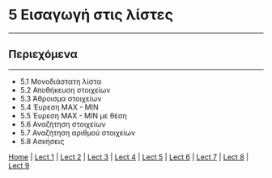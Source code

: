 # 5 Εισαγωγή στις λίστες

---

## Περιεχόμενα

---

- 5.1 Μονοδιάστατη λίστα
- 5.2 Αποθήκευση στοιχείων
- 5.3 Άθροισμα στοιχείων
- 5.4 Έυρεση MAX - MIN
- 5.5 Έυρεση MAX - MIN με θέση
- 5.6 Αναζήτηση στοιχείων
- 5.7 Αναζήτηση αριθμού στοιχείων
- 5.8 Ασκήσεις

[Home](../README.md) | [Lect 1](lecture_01.md) | [Lect 2](lecture_02.md) | [Lect 3](lecture_03.md) | [Lect 4](lecture_04.md) | [Lect 5](lecture_05.md) | [Lect 6](lecture_06.md) | [Lect 7](lecture_07.md) | [Lect 8](lecture_08.md) | [Lect 9](lecture_09.md)
